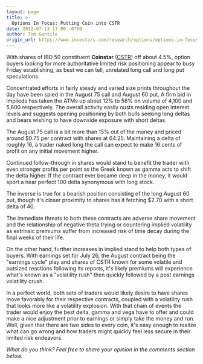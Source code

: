 ```yaml
---
layout: page
title: >-
  Options In Focus: Putting Coin into CSTR
date: 2012-07-13 17:09 -0700
author: Tom Gentile
origin_url: https://www.investors.com/research/options/options-in-focus-putting-coin-into-cstr/
---
```






With shares of IBD 50 constituent **Coinstar**  ([CSTR](https://research.investors.com/quote.aspx?symbol=CSTR)) off about 4.5%, option buyers looking for more authoritative limited risk positioning appear to busy Friday establishing, as best we can tell, unrelated long call and long put speculations. 

  

Concentrated efforts in fairly steady and varied size prints throughout the day have been spied in the August 75 call and August 60 put. A firm bid in implieds has taken the ATMs up about 12% to 56% on volume of 4,100 and 5,600 respectively. The overall activity easily ousts residing open interest levels and suggests opening positioning by both bulls seeking long deltas and bears wishing to have downside exposure with short deltas.

  

The August 75 call is a bit more than 15% out of the money and priced around $0.75 per contract with shares at 64.25. Maintaining a delta of roughly 16, a trader naked long the call can expect to make 16 cents of profit on any initial movement higher. 

  

Continued follow-through in shares would stand to benefit the trader with even stronger profits per point as the Greek known as gamma acts to shift the delta higher. If the contract ever became deep in the money, it would sport a near perfect 100 delta synonymous with long stock.

  

  

The inverse is true for a bearish position consisting of the long August 60 put, though it's closer proximity to shares has it fetching $2.70 with a short delta of 40. 

  

The immediate threats to both these contracts are adverse share movement and the relationship of negative theta trying or countering implied volatility as extrinsic premiums suffer from increased risk of time decay during the final weeks of their life. 

  

On the other hand, further increases in implied stand to help both types of buyers. With earnings set for July 26, the August contract being the "earnings cycle" play and shares of CSTR known for some volatile and outsized reactions following its reports, it's likely premiums will experience what's known as a "volatility rush" then quickly followed by a post earnings volatility crush. 

  

In a perfect world, both sets of traders would likely desire to have shares move favorably for their respective contracts, coupled with a volatility rush that looks more like a volatility explosion. With that chain of events the trader would enjoy the best delta, gamma and vega have to offer and could make a nice adjustment prior to earnings or simply take the money and run. Well, given that there are two sides to every coin, it's easy enough to realize what can go wrong and how traders might quickly feel less secure in their limited risk endeavors.

  

*What do you think? Feel free to share your opinion in the comments section below.*




